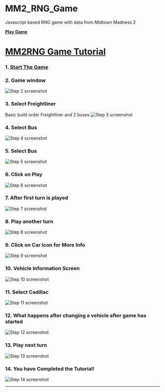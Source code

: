 # MM2_RNG_Game
Javascript based RNG game with data from Midtown Madness 2

[**Play Game**](https://raw.githack.com/adiplier/MM2_RNG_Game/main/index.html)

# [MM2RNG Game Tutorial](https://app.tango.us/app/workflow/07dbdf52-0db2-43b5-82a6-4c5ddd17edbb?utm_source=markdown&utm_medium=markdown&utm_campaign=workflow%20export%20links)

### 1. [Start The Game](https://raw.githack.com/adiplier/MM2_RNG_Game/main/index.html)


### 2. Game window
![Step 2 screenshot](https://images.tango.us/workflows/07dbdf52-0db2-43b5-82a6-4c5ddd17edbb/steps/544179d6-6955-41c7-83f7-bed56fd98535/02c679d9-f501-4568-9d9b-f7007c51badc.png?crop=focalpoint&fit=crop&fp-x=0.5000&fp-y=0.5000&w=1200&blend-align=bottom&blend-mode=normal&blend-x=800&blend64=aHR0cHM6Ly9pbWFnZXMudGFuZ28udXMvc3RhdGljL21hZGUtd2l0aC10YW5nby13YXRlcm1hcmsucG5n)


### 3. Select Freightliner
Basic build order Freightliner and 2 buses
![Step 3 screenshot](https://images.tango.us/workflows/07dbdf52-0db2-43b5-82a6-4c5ddd17edbb/steps/02e9366b-3577-4ffc-9738-aed888f1de47/d736aaf0-8eea-4e09-ba88-156c407c7eb9.png?crop=focalpoint&fit=crop&fp-x=0.3690&fp-y=0.2437&fp-z=2.6984&w=1200&blend-align=bottom&blend-mode=normal&blend-x=800&blend64=aHR0cHM6Ly9pbWFnZXMudGFuZ28udXMvc3RhdGljL21hZGUtd2l0aC10YW5nby13YXRlcm1hcmsucG5n)


### 4. Select Bus
![Step 4 screenshot](https://images.tango.us/workflows/07dbdf52-0db2-43b5-82a6-4c5ddd17edbb/steps/185b3912-d013-4dd8-8bb9-38378b50480c/0f32602c-45f6-4454-b072-bdec8de64c67.png?crop=focalpoint&fit=crop&fp-x=0.4858&fp-y=0.2437&fp-z=2.6984&w=1200&blend-align=bottom&blend-mode=normal&blend-x=800&blend64=aHR0cHM6Ly9pbWFnZXMudGFuZ28udXMvc3RhdGljL21hZGUtd2l0aC10YW5nby13YXRlcm1hcmsucG5n)


### 5. Select Bus
![Step 5 screenshot](https://images.tango.us/workflows/07dbdf52-0db2-43b5-82a6-4c5ddd17edbb/steps/c58f7c89-db1c-4670-8b3f-cb07728e3c83/ca84e8a0-69c3-4f5d-957e-283703116720.png?crop=focalpoint&fit=crop&fp-x=0.6023&fp-y=0.2437&fp-z=2.6984&w=1200&blend-align=bottom&blend-mode=normal&blend-x=800&blend64=aHR0cHM6Ly9pbWFnZXMudGFuZ28udXMvc3RhdGljL21hZGUtd2l0aC10YW5nby13YXRlcm1hcmsucG5n)


### 6. Click on Play

![Step 6 screenshot](https://images.tango.us/workflows/07dbdf52-0db2-43b5-82a6-4c5ddd17edbb/steps/47530f41-a912-4fcb-8687-290dd807f31d/ad58b16d-19d2-4680-b60c-fe1a3be95338.png?crop=focalpoint&fit=crop&fp-x=0.5000&fp-y=0.4720&fp-z=2.2444&w=1200&blend-align=bottom&blend-mode=normal&blend-x=800&blend64=aHR0cHM6Ly9pbWFnZXMudGFuZ28udXMvc3RhdGljL21hZGUtd2l0aC10YW5nby13YXRlcm1hcmsucG5n)


### 7. After first turn is played
![Step 7 screenshot](https://images.tango.us/workflows/07dbdf52-0db2-43b5-82a6-4c5ddd17edbb/steps/1d2a31ac-acd5-4534-bca4-ca8117b3b2fa/c48fe0eb-4bd2-48ba-8a71-6b1c0a245418.png?crop=focalpoint&fit=crop&fp-x=0.5000&fp-y=0.5000&w=1200&blend-align=bottom&blend-mode=normal&blend-x=800&blend64=aHR0cHM6Ly9pbWFnZXMudGFuZ28udXMvc3RhdGljL21hZGUtd2l0aC10YW5nby13YXRlcm1hcmsucG5n)


### 8. Play another turn
![Step 8 screenshot](https://images.tango.us/workflows/07dbdf52-0db2-43b5-82a6-4c5ddd17edbb/steps/9939395c-fcf6-4540-bcd9-405c81cf7dac/0f29429a-dbaf-4f45-a03d-57abd9f00577.png?crop=focalpoint&fit=crop&fp-x=0.5000&fp-y=0.4720&fp-z=2.2444&w=1200&blend-align=bottom&blend-mode=normal&blend-x=800&blend64=aHR0cHM6Ly9pbWFnZXMudGFuZ28udXMvc3RhdGljL21hZGUtd2l0aC10YW5nby13YXRlcm1hcmsucG5n)


### 9. Click on Car Icon for More Info
![Step 9 screenshot](https://images.tango.us/workflows/07dbdf52-0db2-43b5-82a6-4c5ddd17edbb/steps/8db84af1-b5a8-4192-b1f1-40760e6aaa89/9e25a2e9-b12f-47e8-8881-b82b0176b154.png?crop=focalpoint&fit=crop&fp-x=0.4214&fp-y=0.2437&fp-z=2.9179&w=1200&blend-align=bottom&blend-mode=normal&blend-x=800&blend64=aHR0cHM6Ly9pbWFnZXMudGFuZ28udXMvc3RhdGljL21hZGUtd2l0aC10YW5nby13YXRlcm1hcmsucG5n)


### 10. Vehicle Information Screen
![Step 10 screenshot](https://images.tango.us/workflows/07dbdf52-0db2-43b5-82a6-4c5ddd17edbb/steps/ed486c15-8388-4f40-98f2-d43017e335ff/1844bd26-69a6-4b2b-9d59-7c23b3f395ac.png?crop=focalpoint&fit=crop&fp-x=0.5000&fp-y=0.5004&fp-z=1.1077&w=1200&blend-align=bottom&blend-mode=normal&blend-x=800&blend64=aHR0cHM6Ly9pbWFnZXMudGFuZ28udXMvc3RhdGljL21hZGUtd2l0aC10YW5nby13YXRlcm1hcmsucG5n)


### 11. Select Cadillac
![Step 11 screenshot](https://images.tango.us/workflows/07dbdf52-0db2-43b5-82a6-4c5ddd17edbb/steps/5feee9bb-dd3c-4973-9d25-9609c7b212f5/6d887999-5c9e-484f-a3e8-d4de62746aa3.png?crop=focalpoint&fit=crop&fp-x=0.4858&fp-y=0.2437&fp-z=2.6984&w=1200&blend-align=bottom&blend-mode=normal&blend-x=800&blend64=aHR0cHM6Ly9pbWFnZXMudGFuZ28udXMvc3RhdGljL21hZGUtd2l0aC10YW5nby13YXRlcm1hcmsucG5n)


### 12. What happens after changing a vehicle after game has started
![Step 12 screenshot](https://images.tango.us/workflows/07dbdf52-0db2-43b5-82a6-4c5ddd17edbb/steps/2433461a-33bd-406d-abc9-9db2ba9547af/d3ea22ad-2a4a-4d59-80e0-ac46e82c0828.png?crop=focalpoint&fit=crop&fp-x=0.5000&fp-y=0.5000&w=1200&blend-align=bottom&blend-mode=normal&blend-x=800&blend64=aHR0cHM6Ly9pbWFnZXMudGFuZ28udXMvc3RhdGljL21hZGUtd2l0aC10YW5nby13YXRlcm1hcmsucG5n)


### 13. Play next turn
![Step 13 screenshot](https://images.tango.us/workflows/07dbdf52-0db2-43b5-82a6-4c5ddd17edbb/steps/b1d94673-9d48-46e4-b78a-53e78918902c/0eb2b2c3-d9be-4c87-b63d-3c4623ee36c5.png?crop=focalpoint&fit=crop&fp-x=0.5000&fp-y=0.4720&fp-z=2.2444&w=1200&blend-align=bottom&blend-mode=normal&blend-x=800&blend64=aHR0cHM6Ly9pbWFnZXMudGFuZ28udXMvc3RhdGljL21hZGUtd2l0aC10YW5nby13YXRlcm1hcmsucG5n)


### 14. You have Completed the Tutorial!
![Step 14 screenshot](https://images.tango.us/workflows/07dbdf52-0db2-43b5-82a6-4c5ddd17edbb/steps/254eb611-c6b3-40f1-ac64-aeb397e1b016/019fe7c0-7070-448d-b0c4-95c5a400b5b2.png?crop=focalpoint&fit=crop&fp-x=0.5000&fp-y=0.5004&fp-z=1.1077&w=1200&blend-align=bottom&blend-mode=normal&blend-x=800&blend64=aHR0cHM6Ly9pbWFnZXMudGFuZ28udXMvc3RhdGljL21hZGUtd2l0aC10YW5nby13YXRlcm1hcmsucG5n)


***
